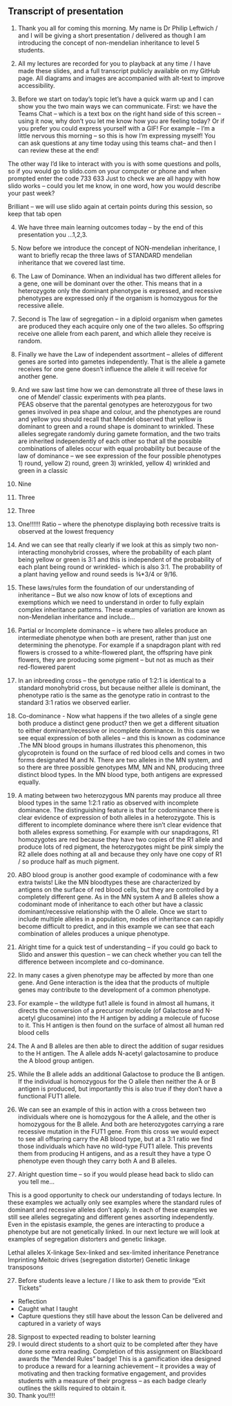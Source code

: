 ## Transcript of presentation

1.	Thank you all for coming this morning.
My name is Dr Philip Leftwich / and I will be giving a short presentation / delivered as though I am introducing the concept of non-mendelian inheritance to level 5 students.

2.	All my lectures are recorded for you to playback at any time / I have made these slides, and a full transcript publicly available on my GitHub page. All diagrams and images are accompanied with alt-text to improve accessibility. 

3.	Before we start on today’s topic let’s have a quick warm up and I can show you the two main ways we can communicate. 
First: we have the Teams Chat – which is a text box on the right hand side of this screen – using it now, why don’t you let me know how you are feeling today? Or if you prefer you could express yourself with a GIF! 
For example – I’m a little nervous this morning – so this is how I’m expressing myself! 
You can ask questions at any time today using this teams chat– and then I can review these at the end! 

The other way I’d like to interact with you is with some questions and polls, so if you would go to slido.com on your computer or phone and when prompted enter the code 733 633
Just to check we are all happy with how slido works – could you let me know, in one word, how you would describe your past week?

Brilliant – we will use slido again at certain points during this session, so keep that tab open
 

4.	We have three main learning outcomes today – by the end of this presentation you …1,2,3. 

5.	Now before we introduce the concept of NON-mendelian inheritance, I want to briefly recap the three laws of STANDARD mendelian inheritance that we covered last time. 
1. The Law of Dominance. When an individual has two different alleles for a gene, one will be dominant over the other. This means that in a heterozygote only the dominant phenotype is expressed, and recessive phenotypes are expressed only if the organism is homozygous for the recessive allele. 

6.	Second is The law of segregation – in a diploid organism when gametes are produced they each acquire only one of the two alleles. So offspring receive one allele from each parent, and which allele they receive is random.
7.	Finally we have the  Law of independent assortment – alleles of different genes are sorted into gametes independently. That is the allele a gamete receives for one gene doesn’t influence the allele it will receive for another gene. 
8.	And we saw last time how we can demonstrate all three of these laws in one of Mendel’ classic experiments with pea plants.  
PEAS observe that the parental genotypes are heterozygous for two genes involved in pea shape and colour, and the phenotypes are round and yellow you should recall that Mendel observed that yellow is dominant to green and a round shape is dominant to wrinkled. 
These alleles segregate randomly during gamete formation, and the two traits are inherited independently of each other so that all the possible combinations of alleles occur with equal probability but because of the law of dominance – we see expression of the four possible phenotypes 1) round, yellow 2) round, green 3) wrinkled, yellow 4) wrinkled and green in a classic 
9.	Nine
10.	Three
11.	Three
12.	One!!!!!! Ratio – where the phenotype displaying both recessive traits is observed at the lowest frequency
13.	And we can see that really clearly if we look at this as simply two non-interacting monohybrid crosses, where the probability of each plant being yellow or green is 3:1 and this is independent of the probability of each plant being round or wrinkled- which is also 3:1. The probability of a plant having yellow and round seeds is ¾*3/4 or 9/16. 
14.	These laws/rules form the foundation of our understanding of inheritance – But we also now know of lots of exceptions and exemptions which we need to understand in order to fully explain complex inheritance patterns. These examples of variation are known as non-Mendelian inheritance and include…
15.	 Partial or Incomplete dominance – is where two alleles produce an intermediate phenotype when both are present, rather than just one determining the phenotype. For example if a snapdragon plant with red flowers is crossed to a white-flowered plant, the offspring have pink flowers, they are producing some pigment – but not as much as their red-flowered parent
16.	In an inbreeding cross – the genotype ratio of 1:2:1 is identical to a standard monohybrid cross, but because neither allele is dominant, the phenotype ratio is the same as the genotype ratio in contrast to the standard 3:1 ratios we observed earlier. 
17.	Co-dominance - Now what happens if the two alleles of a single gene both  produce a distinct gene product? 
then we get a different situation to either dominant/recessive or incomplete dominance. In this case we see equal expression of both alleles – and this is known as codominance .The MN blood groups in humans illustrates this phenomenon, this glycoprotein is found on the surface of red blood cells and comes in two forms designated M and N. There are two alleles in the MN system, and so there are three possible genotypes MM, MN and NN, producing three distinct blood types. In the MN blood type, both antigens are expressed equally. 
18.	A mating between two heterozygous MN parents may produce all three blood types in the same  1:2:1 ratio as observed with incomplete dominance. The distinguishing feature is that for codominance there is clear evidence of expression of both alleles in a heterozygote. This is different to incomplete dominance where there isn’t clear evidence that both alleles express something. For example with our snapdragons, R1 homozygotes are red because they have two copies of the R1 allele and produce lots of red pigment, the heterozygotes might be pink simply the R2 allele does nothing at all and  because they only have one copy of R1 / so produce half as much pigment. 
19.	ABO blood group is another good example of codominance with a few extra twists! Like the MN bloodtypes these are characterized by antigens on the surface of red blood cells, but they are controlled by a completely different gene. As in the MN system A and B alleles show a codominant mode of inheritance to each other but have a classic dominant/recessive relationship with the O allele. Once we start to include multiple alleles in a population, modes of inheritance can rapidly become difficult to predict, and in this example we can see that each combination of alleles produces a unique phenotype. 
20.	Alright time for a quick test of understanding – if you could go back to Slido and answer this question – we can check whether you can tell the difference between incomplete and co-dominance. 
21.	In many cases a given phenotype may be affected by more than one gene. And Gene interaction is the idea that the products of multiple genes may contribute to the development of a common phenotype. 
22.	For example – the wildtype fut1 allele is found in almost all humans, it directs the conversion of a precursor molecule (of Galactose and N-acetyl glucosamine) into the H antigen by adding a molecule of fucose to it. This H antigen is then found on the surface of almost all human red blood cells 
23.	The A and B alleles are then able to direct the addition of sugar residues to the H antigen. The A allele adds N-acetyl galactosamine to produce the A blood group antigen.
24.	While the B allele adds an additional Galactose to produce the B antigen. If the individual is homozygous for the O allele then neither the A or B antigen is produced, but importantly this is also true if they don’t have a functional FUT1 allele. 
25.	We can see an example of this in action with a cross between two individuals where one is homozygous for the A allele, and the other is homozygous for the B allele. And both are heterozygotes carrying a rare recessive mutation in the FUT1 gene. From this cross we would expect to see all offspring carry the AB blood type, but at a 3:1 ratio we find those individuals which have no wild-type FUT1 allele. This prevents them from producing H antigens, and as a result they have a type O phenotype even though they carry both A and B alleles. 
26.	Alright question time – so if you would please head back to slido 
can you tell me…

This is a good opportunity to check our understanding of todays lecture. In these examples we actually only see examples where the standard rules of dominant and recessive alleles don’t apply. In each of these examples we still see alleles segregating and different genes assorting independently. Even in the epistasis example, the genes are interacting to produce a phenotype but are not genetically linked. 
In our next lecture we will look at examples of segregation distorters and genetic linkage.

Lethal alleles
X-linkage
Sex-linked and sex-limited inheritance
Penetrance
Imprinting
Meitoic drives (segregation distorter)
Genetic linkage
transposons

 
27.	Before students leave a lecture /  I like to ask them to provide “Exit Tickets”
-	Reflection
-	Caught what I taught
-	Capture questions they still have about the lesson
Can be delivered and captured in a variety of ways
28.	Signpost to expected reading to bolster learning
29.	I would direct students to a short quiz to be completed after they have done some extra reading. Completion of this assignment on Blackboard awards the “Mendel Rules” badge! 
This is a gamification idea designed to produce a reward for a learning achievement – it provides a way of motivating and then tracking formative engagement, and provides students with a measure of their progress – as each badge clearly outlines the skills required to obtain it. 
30.	Thank you!!!! 

